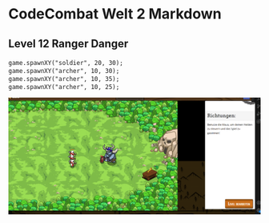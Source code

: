 # CodeCombat Welt 2 Markdown
## Level 12 Ranger Danger
```
game.spawnXY("soldier", 20, 30);
game.spawnXY("archer", 10, 30);
game.spawnXY("archer", 10, 35);
game.spawnXY("archer", 10, 25);
```
![Alt text](image-62.png)